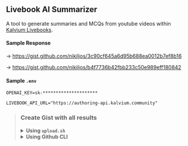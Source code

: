 ## Livebook AI Summarizer

A tool to generate summaries and MCQs from youtube videos within [Kalvium Livebooks](https://kalvium.community/livebooks).


#### Sample Response
→ https://gist.github.com/nikiljos/3c90cf645a6d95b688ea0012b7ef8b16  

→ https://gist.github.com/nikiljos/b4f7736b42fbb233c50e989eff180842


#### Sample `.env`

```
OPENAI_KEY=sk-*********************

LIVEBOOK_API_URL="https://authoring-api.kalvium.community"
```

> ### Create Gist with all results
> <details><summary><b>Using <code>upload.sh</code></b></summary>
> <p>
> 
> <br>
> <img width="500" alt="screenshot" src="https://github.com/user-attachments/assets/6b14e494-59ac-4860-9e8b-55a5a5fa9cf7" />
> 
> </p>
> </details> 
> <details><summary><b>Using Github CLI</code></b></summary>
> <p>
> 
> <br>
> <code>gh gist create result/ai*</code>
> </p>
> </details> 